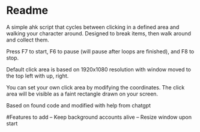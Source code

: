 # Readme

A simple ahk script that cycles between clicking in a defined area and walking your character around. Designed to break items, then walk around and collect them.

Press F7 to start, F6 to pause (will pause after loops are finished), and F8 to stop.

Default click area is based on 1920x1080 resolution with window moved to the top left with <windows key> up, <windows key> right.

You can set your own click area by modifying the coordinates. The click area will be visible as a faint rectangle drawn on your screen.

Based on found code and modified with help from chatgpt

#Features to add
– Keep background accounts alive
– Resize window upon start

